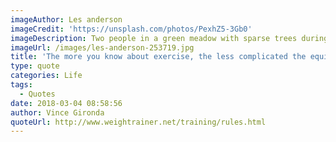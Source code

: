 ```yaml
---
imageAuthor: Les anderson
imageCredit: 'https://unsplash.com/photos/PexhZ5-3Gb0'
imageDescription: Two people in a green meadow with sparse trees during sunset
imageUrl: /images/les-anderson-253719.jpg
title: 'The more you know about exercise, the less complicated the equipment you need.'
type: quote
categories: Life
tags:
  - Quotes
date: 2018-03-04 08:58:56
author: Vince Gironda
quoteUrl: http://www.weightrainer.net/training/rules.html
---
```

